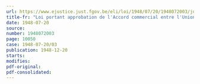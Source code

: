 ```yaml
---
url: https://www.ejustice.just.fgov.be/eli/loi/1948/07/20/1948072003/justel
title-fr: "Loi portant approbation de l'Accord commercial entre l'Union économique belgo luxembourgeoise et les Pays-Bas, et des annexes, signés à Bruxelles, le 4 juillet 1947"
date: 1948-07-20
source:
number: 1948072003
page: 10050
case: 1948-07-20/03
publication: 1948-12-20
starts:
modifies:
pdf-original:
pdf-consolidated:
---
```


